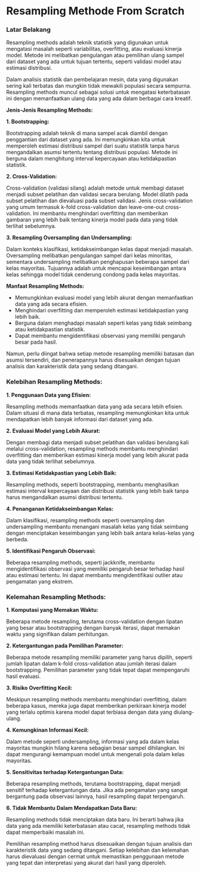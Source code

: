 # Resampling Methode From Scratch

### Latar Belakang

Resampling methods adalah teknik statistik yang digunakan untuk mengatasi masalah seperti variabilitas, overfitting, atau evaluasi kinerja model. Metode ini melibatkan pengulangan atau pemilihan ulang sampel dari dataset yang ada untuk tujuan tertentu, seperti validasi model atau estimasi distribusi.

Dalam analisis statistik dan pembelajaran mesin, data yang digunakan sering kali terbatas dan mungkin tidak mewakili populasi secara sempurna. Resampling methods muncul sebagai solusi untuk mengatasi keterbatasan ini dengan memanfaatkan ulang data yang ada dalam berbagai cara kreatif.

**Jenis-Jenis Resampling Methods:**

**1. Bootstrapping:** 

Bootstrapping adalah teknik di mana sampel acak diambil dengan penggantian dari dataset yang ada. Ini memungkinkan kita untuk memperoleh estimasi distribusi sampel dari suatu statistik tanpa harus mengandalkan asumsi tertentu tentang distribusi populasi. Metode ini berguna dalam menghitung interval kepercayaan atau ketidakpastian statistik.

**2. Cross-Validation:**

Cross-validation (validasi silang) adalah metode untuk membagi dataset menjadi subset pelatihan dan validasi secara berulang. Model dilatih pada subset pelatihan dan dievaluasi pada subset validasi. Jenis cross-validation yang umum termasuk k-fold cross-validation dan leave-one-out cross-validation. Ini membantu menghindari overfitting dan memberikan gambaran yang lebih baik tentang kinerja model pada data yang tidak terlihat sebelumnya.

**3. Resampling Oversampling dan Undersampling:** 

Dalam konteks klasifikasi, ketidakseimbangan kelas dapat menjadi masalah. Oversampling melibatkan pengulangan sampel dari kelas minoritas, sementara undersampling melibatkan penghapusan beberapa sampel dari kelas mayoritas. Tujuannya adalah untuk mencapai keseimbangan antara kelas sehingga model tidak cenderung condong pada kelas mayoritas.

**Manfaat Resampling Methods:**

- Memungkinkan evaluasi model yang lebih akurat dengan memanfaatkan data yang ada secara efisien.
- Menghindari overfitting dan memperoleh estimasi ketidakpastian yang lebih baik.
- Berguna dalam menghadapi masalah seperti kelas yang tidak seimbang atau ketidakpastian statistik.
- Dapat membantu mengidentifikasi observasi yang memiliki pengaruh besar pada hasil.

Namun, perlu diingat bahwa setiap metode resampling memiliki batasan dan asumsi tersendiri, dan penerapannya harus disesuaikan dengan tujuan analisis dan karakteristik data yang sedang ditangani.

### Kelebihan Resampling Methods:

**1. Penggunaan Data yang Efisien:** 

Resampling methods memanfaatkan data yang ada secara lebih efisien. Dalam situasi di mana data terbatas, resampling memungkinkan kita untuk mendapatkan lebih banyak informasi dari dataset yang ada.

**2. Evaluasi Model yang Lebih Akurat:** 

Dengan membagi data menjadi subset pelatihan dan validasi berulang kali melalui cross-validation, resampling methods membantu menghindari overfitting dan memberikan estimasi kinerja model yang lebih akurat pada data yang tidak terlihat sebelumnya.

**3. Estimasi Ketidakpastian yang Lebih Baik:**

Resampling methods, seperti bootstrapping, membantu menghasilkan estimasi interval kepercayaan dan distribusi statistik yang lebih baik tanpa harus mengandalkan asumsi distribusi tertentu.

**4. Penanganan Ketidakseimbangan Kelas:**

Dalam klasifikasi, resampling methods seperti oversampling dan undersampling membantu menangani masalah kelas yang tidak seimbang dengan menciptakan keseimbangan yang lebih baik antara kelas-kelas yang berbeda.

**5. Identifikasi Pengaruh Observasi:**

Beberapa resampling methods, seperti jackknife, membantu mengidentifikasi observasi yang memiliki pengaruh besar terhadap hasil atau estimasi tertentu. Ini dapat membantu mengidentifikasi outlier atau pengamatan yang ekstrem.

### Kelemahan Resampling Methods:

**1. Komputasi yang Memakan Waktu:**

Beberapa metode resampling, terutama cross-validation dengan lipatan yang besar atau bootstrapping dengan banyak iterasi, dapat memakan waktu yang signifikan dalam perhitungan.

**2. Ketergantungan pada Pemilihan Parameter:**

Beberapa metode resampling memiliki parameter yang harus dipilih, seperti jumlah lipatan dalam k-fold cross-validation atau jumlah iterasi dalam bootstrapping. Pemilihan parameter yang tidak tepat dapat mempengaruhi hasil evaluasi.

**3. Risiko Overfitting Kecil:**

Meskipun resampling methods membantu menghindari overfitting, dalam beberapa kasus, mereka juga dapat memberikan perkiraan kinerja model yang terlalu optimis karena model dapat terbiasa dengan data yang diulang-ulang.

**4. Kemungkinan Informasi Kecil:**

Dalam metode seperti undersampling, informasi yang ada dalam kelas mayoritas mungkin hilang karena sebagian besar sampel dihilangkan. Ini dapat mengurangi kemampuan model untuk mengenali pola dalam kelas mayoritas.

**5. Sensitivitas terhadap Ketergantungan Data:**

Beberapa resampling methods, terutama bootstrapping, dapat menjadi sensitif terhadap ketergantungan data. Jika ada pengamatan yang sangat bergantung pada observasi lainnya, hasil resampling dapat terpengaruh.

**6. Tidak Membantu Dalam Mendapatkan Data Baru:**

Resampling methods tidak menciptakan data baru. Ini berarti bahwa jika data yang ada memiliki keterbatasan atau cacat, resampling methods tidak dapat memperbaiki masalah ini.

Pemilihan resampling method harus disesuaikan dengan tujuan analisis dan karakteristik data yang sedang ditangani. Setiap kelebihan dan kelemahan harus dievaluasi dengan cermat untuk memastikan penggunaan metode yang tepat dan interpretasi yang akurat dari hasil yang diperoleh.
